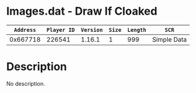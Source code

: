 # Images.dat - Draw If Cloaked

| `Address` | `Player ID` | `Version` | `Size` | `Length` | `SCR` |
| ---------- | ----------- | --------- | ------ | -------- | ---- |
| 0x667718 | 226541 | 1.16.1 | 1 | 999 | Simple Data |

# Description

No description.